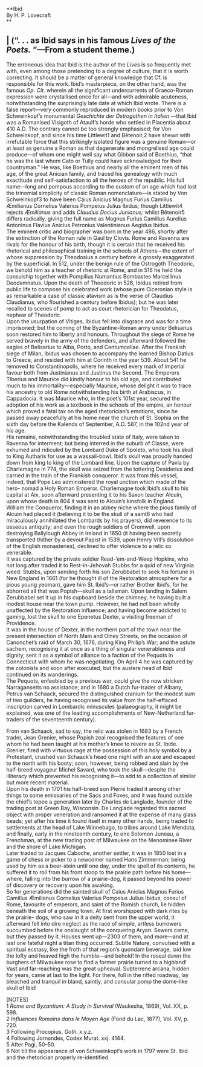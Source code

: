   
**Ibid  
By H. P. Lovecraft  
**  

| (“. . . as Ibid says in his famous _Lives of the Poets._ ”—From a student
theme.)  
---  
  
The erroneous idea that Ibid is the author of the _Lives_ is so frequently met
with, even among those pretending to a degree of culture, that it is worth
correcting. It should be a matter of general knowledge that Cf. is responsible
for this work. Ibid’s masterpiece, on the other hand, was the famous _Op.
Cit._ wherein all the significant undercurrents of Graeco-Roman expression
were crystallised once for all—and with admirable acuteness, notwithstanding
the surprisingly late date at which Ibid wrote. There is a false report—very
commonly reproduced in modern books prior to Von Schweinkopf’s monumental
_Geschichte der Ostrogothen in Italien_ —that Ibid was a Romanised Visigoth of
Ataulf’s horde who settled in Placentia about 410 A.D. The contrary cannot be
too strongly emphasised; for Von Schweinkopf, and since his time Littlewit1
and Bêtenoir,2 have shewn with irrefutable force that this strikingly isolated
figure was a genuine Roman—or at least as genuine a Roman as that degenerate
and mongrelised age could produce—of whom one might well say what Gibbon said
of Boethius, “that he was the last whom Cato or Tully could have acknowledged
for their countryman.” He was, like Boethius and nearly all the eminent men of
his age, of the great Anician family, and traced his genealogy with much
exactitude and self-satisfaction to all the heroes of the republic. His full
name—long and pompous according to the custom of an age which had lost the
trinomial simplicity of classic Roman nomenclature—is stated by Von
Schweinkopf3 to have been Caius Anicius Magnus Furius Camillus Æmilianus
Cornelius Valerius Pompeius Julius Ibidus; though Littlewit4 rejects
_Æmilianus_ and adds _Claudius Decius Junianus;_ whilst Bêtenoir5 differs
radically, giving the full name as Magnus Furius Camillus Aurelius Antoninus
Flavius Anicius Petronius Valentinianus Aegidus Ibidus.  
The eminent critic and biographer was born in the year 486, shortly after the
extinction of the Roman rule in Gaul by Clovis. Rome and Ravenna are rivals
for the honour of his birth, though it is certain that he received his
rhetorical and philosophical training in the schools of Athens—the extent of
whose suppression by Theodosius a century before is grossly exaggerated by the
superficial. In 512, under the benign rule of the Ostrogoth Theodoric, we
behold him as a teacher of rhetoric at Rome, and in 516 he held the consulship
together with Pompilius Numantius Bombastes Marcellinus Deodamnatus. Upon the
death of Theodoric in 526, Ibidus retired from public life to compose his
celebrated work (whose pure Ciceronian style is as remarkable a case of
classic atavism as is the verse of Claudius Claudianus, who flourished a
century before Ibidus); but he was later recalled to scenes of pomp to act as
court rhetorician for Theodatus, nephew of Theodoric.  
Upon the usurpation of Vitiges, Ibidus fell into disgrace and was for a time
imprisoned; but the coming of the Byzantine-Roman army under Belisarius soon
restored him to liberty and honours. Throughout the siege of Rome he served
bravely in the army of the defenders, and afterward followed the eagles of
Belisarius to Alba, Porto, and Centumcellae. After the Frankish siege of
Milan, Ibidus was chosen to accompany the learned Bishop Datius to Greece, and
resided with him at Corinth in the year 539. About 541 he removed to
Constantinopolis, where he received every mark of imperial favour both from
Justinianus and Justinus the Second. The Emperors Tiberius and Maurice did
kindly honour to his old age, and contributed much to his
immortality—especially Maurice, whose delight it was to trace his ancestry to
old Rome notwithstanding his birth at Arabiscus, in Cappadocia. It was Maurice
who, in the poet’s 101st year, secured the adoption of his work as a textbook
in the schools of the empire, an honour which proved a fatal tax on the aged
rhetorician’s emotions, since he passed away peacefully at his home near the
church of St. Sophia on the sixth day before the Kalends of September, A.D.
587, in the 102nd year of his age.  
His remains, notwithstanding the troubled state of Italy, were taken to
Ravenna for interment; but being interred in the suburb of Classe, were
exhumed and ridiculed by the Lombard Duke of Spoleto, who took his skull to
King Autharis for use as a wassail-bowl. Ibid’s skull was proudly handed down
from king to king of the Lombard line. Upon the capture of Pavia by
Charlemagne in 774, the skull was seized from the tottering Desiderius and
carried in the train of the Frankish conqueror. It was from this vessel,
indeed, that Pope Leo administered the royal unction which made of the hero-
nomad a Holy Roman Emperor. Charlemagne took Ibid’s skull to his capital at
Aix, soon afterward presenting it to his Saxon teacher Alcuin, upon whose
death in 804 it was sent to Alcuin’s kinsfolk in England.  
William the Conqueror, finding it in an abbey niche where the pious family of
Alcuin had placed it (believing it to be the skull of a saint6 who had
miraculously annihilated the Lombards by his prayers), did reverence to its
osseous antiquity; and even the rough soldiers of Cromwell, upon destroying
Ballylough Abbey in Ireland in 1650 (it having been secretly transported
thither by a devout Papist in 1539, upon Henry VIII’s dissolution of the
English monasteries), declined to offer violence to a relic so venerable.  
It was captured by the private soldier Read-’em-and-Weep Hopkins, who not long
after traded it to Rest-in-Jehovah Stubbs for a quid of new Virginia weed.
Stubbs, upon sending forth his son Zerubbabel to seek his fortune in New
England in 1661 (for he thought ill of the Restoration atmosphere for a pious
young yeoman), gave him St. Ibid’s—or rather Brother Ibid’s, for he abhorred
all that was Popish—skull as a talisman. Upon landing in Salem Zerubbabel set
it up in his cupboard beside the chimney, he having built a modest house near
the town pump. However, he had not been wholly unaffected by the Restoration
influence; and having become addicted to gaming, lost the skull to one
Epenetus Dexter, a visiting freeman of Providence.  
It was in the house of Dexter, in the northern part of the town near the
present intersection of North Main and Olney Streets, on the occasion of
Canonchet’s raid of March 30, 1676, during King Philip’s War; and the astute
sachem, recognising it at once as a thing of singular venerableness and
dignity, sent it as a symbol of alliance to a faction of the Pequots in
Connecticut with whom he was negotiating. On April 4 he was captured by the
colonists and soon after executed, but the austere head of Ibid continued on
its wanderings.  
The Pequots, enfeebled by a previous war, could give the now stricken
Narragansetts no assistance; and in 1680 a Dutch fur-trader of Albany, Petrus
van Schaack, secured the distinguished cranium for the modest sum of two
guilders, he having recognised its value from the half-effaced inscription
carved in Lombardic minuscules (palaeography, it might be explained, was one
of the leading accomplishments of New-Netherland fur-traders of the
seventeenth century).  
  
  
From van Schaack, sad to say, the relic was stolen in 1683 by a French trader,
Jean Grenier, whose Popish zeal recognised the features of one whom he had
been taught at his mother’s knee to revere as St. Ibide. Grenier, fired with
virtuous rage at the possession of this holy symbol by a Protestant, crushed
van Schaack’s head one night with an axe and escaped to the north with his
booty; soon, however, being robbed and slain by the half-breed voyageur Michel
Savard, who took the skull—despite the illiteracy which prevented his
recognising it—to add to a collection of similar but more recent material.  
Upon his death in 1701 his half-breed son Pierre traded it among other things
to some emissaries of the Sacs and Foxes, and it was found outside the chief’s
tepee a generation later by Charles de Langlade, founder of the trading post
at Green Bay, Wisconsin. De Langlade regarded this sacred object with proper
veneration and ransomed it at the expense of many glass beads; yet after his
time it found itself in many other hands, being traded to settlements at the
head of Lake Winnebago, to tribes around Lake Mendota, and finally, early in
the nineteenth century, to one Solomon Juneau, a Frenchman, at the new trading
post of Milwaukee on the Menominee River and the shore of Lake Michigan.  
Later traded to Jacques Caboche, another settler, it was in 1850 lost in a
game of chess or poker to a newcomer named Hans Zimmerman; being used by him
as a beer-stein until one day, under the spell of its contents, he suffered it
to roll from his front stoop to the prairie path before his home—where,
falling into the burrow of a prairie-dog, it passed beyond his power of
discovery or recovery upon his awaking.  
So for generations did the sainted skull of Caius Anicius Magnus Furius
Camillus Æmilianus Cornelius Valerius Pompeius Julius Ibidus, consul of Rome,
favourite of emperors, and saint of the Romish church, lie hidden beneath the
soil of a growing town. At first worshipped with dark rites by the prairie-
dogs, who saw in it a deity sent from the upper world, it afterward fell into
dire neglect as the race of simple, artless burrowers succumbed before the
onslaught of the conquering Aryan. Sewers came, but they passed by it. Houses
went up—2303 of them, and more—and at last one fateful night a titan thing
occurred. Subtle Nature, convulsed with a spiritual ecstasy, like the froth of
that region’s quondam beverage, laid low the lofty and heaved high the
humble—and behold! In the roseal dawn the burghers of Milwaukee rose to find a
former prairie turned to a highland! Vast and far-reaching was the great
upheaval. Subterrene arcana, hidden for years, came at last to the light. For
there, full in the rifted roadway, lay bleached and tranquil in bland,
saintly, and consular pomp the dome-like skull of Ibid!  
  
[NOTES]  
1 _Rome and Byzantium: A Study in Survival_ (Waukesha, 1869), Vol. XX, p. 598.  
2 _Influences Romains dans le Moyen Age_ (Fond du Lac, 1877), Vol. XV, p. 720.  
3 Following Procopius, _Goth._ x.y.z.  
4 Following Jornandes, Codex Murat. xxj. 4144.  
5 After Pagi, 50–50.  
6 Not till the appearance of von Schweinkopf’s work in 1797 were St. Ibid and
the rhetorician properly re-identified.  

